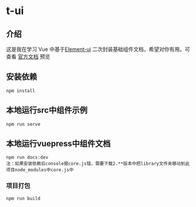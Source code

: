 # t-ui

## 介绍
这是我在学习 Vue 中基于[Element-ui](https://element.faas.ele.me/#/zh-CN) 二次封装基础组件文档，希望对你有用。可查看  [官方文档](https://wocwin.github.io/t-ui/) 预览

## 安装依赖
```shell
npm install
```
## 本地运行src中组件示例
```shell
npm run serve
```
## 本地运行vuepress中组件文档
```shell
npm run docs:dev
注：如果安装依赖后console报core.js错，需要下载2.**版本中把library文件夹移动到此项目node_modules中core.js中
```

### 项目打包
```
npm run build
```
